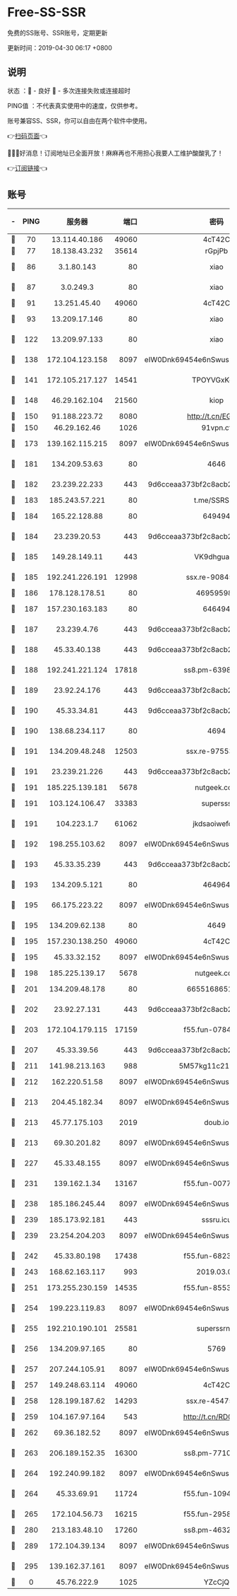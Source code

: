 # Free-SS-SSR

免费的SS账号、SSR账号，定期更新

更新时间：2019-04-30 06:17 +0800

## 说明

状态     ：🙂 - 良好 🙁 - 多次连接失败或连接超时

PING值   ：不代表真实使用中的速度，仅供参考。

账号兼容SS、SSR，你可以自由在两个软件中使用。

👉[扫码页面](https://liesauer.github.io/Free-SS-SSR/)👈

🎉🎉🎉好消息！订阅地址已全面开放！麻麻再也不用担心我要人工维护酸酸乳了！

👉[订阅链接](https://www.liesauer.net/yogurt/subscribe?ACCESS_TOKEN=DAYxR3mMaZAsaqUb)👈

## 账号

|-|PING|服务器|端口|密码|加密方式|区域|
|:----:|:----:|:-----:|-----:|:----:|:----:|:----:|
|🙂|70|13.114.40.186|49060|4cT42C|chacha20|JP|
|🙂|77|18.138.43.232|35614|rGpjPb|rc4-md5|SG|
|🙂|86|3.1.80.143|80|xiao|aes-128-ctr|SG|
|🙂|87|3.0.249.3|80|xiao|aes-128-ctr|SG|
|🙂|91|13.251.45.40|49060|4cT42C|chacha20|SG|
|🙂|93|13.209.17.146|80|xiao|aes-128-ctr|KR|
|🙂|122|13.209.97.133|80|xiao|aes-128-ctr|KR|
|🙂|138|172.104.123.158|8097|eIW0Dnk69454e6nSwuspv9DmS201tQ0D|aes-256-cfb|JP|
|🙂|141|172.105.217.127|14541|TPOYVGxKglpi|aes-256-cfb|JP|
|🙂|148|46.29.162.104|21560|kiop|aes-128-ctr|RU|
|🙂|150|91.188.223.72|8080|http://t.cn/EGJIyrl|rc4-md5|RU|
|🙂|150|46.29.162.46|1026|91vpn.cf|rc4-md5|RU|
|🙂|173|139.162.115.215|8097|eIW0Dnk69454e6nSwuspv9DmS201tQ0D|aes-256-cfb|JP|
|🙂|181|134.209.53.63|80|4646|aes-256-cfb|US|
|🙂|182|23.239.22.233|443|9d6cceaa373bf2c8acb22e60b6a58be6|aes-256-cfb|US|
|🙂|183|185.243.57.221|80|t.me/SSRSUB|rc4-md5|US|
|🙂|184|165.22.128.88|80|649494|aes-256-cfb|US|
|🙂|184|23.239.20.53|443|9d6cceaa373bf2c8acb22e60b6a58be6|aes-256-cfb|US|
|🙂|185|149.28.149.11|443|VK9dhgualsL|aes-256-cfb|SG|
|🙂|185|192.241.226.191|12998|ssx.re-90845753|aes-256-cfb|US|
|🙂|186|178.128.178.51|80|469595985|chacha20|US|
|🙂|187|157.230.163.183|80|646494|aes-256-cfb|US|
|🙂|187|23.239.4.76|443|9d6cceaa373bf2c8acb22e60b6a58be6|aes-256-cfb|US|
|🙂|188|45.33.40.138|443|9d6cceaa373bf2c8acb22e60b6a58be6|aes-256-cfb|US|
|🙂|188|192.241.221.124|17818|ss8.pm-63987306|aes-256-cfb|US|
|🙂|189|23.92.24.176|443|9d6cceaa373bf2c8acb22e60b6a58be6|aes-256-cfb|US|
|🙂|190|45.33.34.81|443|9d6cceaa373bf2c8acb22e60b6a58be6|aes-256-cfb|US|
|🙂|190|138.68.234.117|80|4694|aes-256-cfb|US|
|🙂|191|134.209.48.248|12503|ssx.re-97553367|aes-256-cfb|US|
|🙂|191|23.239.21.226|443|9d6cceaa373bf2c8acb22e60b6a58be6|aes-256-cfb|US|
|🙂|191|185.225.139.181|5678|nutgeek.com|rc4-md5|US|
|🙂|191|103.124.106.47|33383|supersss|aes-256-cfb|CN|
|🙂|191|104.223.1.7|61062|jkdsaoiwefdsa|aes-256-cfb|US|
|🙂|192|198.255.103.62|8097|eIW0Dnk69454e6nSwuspv9DmS201tQ0D|aes-256-cfb|US|
|🙂|193|45.33.35.239|443|9d6cceaa373bf2c8acb22e60b6a58be6|aes-256-cfb|US|
|🙂|193|134.209.5.121|80|464964|aes-256-cfb|US|
|🙂|195|66.175.223.22|8097|eIW0Dnk69454e6nSwuspv9DmS201tQ0D|aes-256-cfb|US|
|🙂|195|134.209.62.138|80|4649|aes-256-cfb|US|
|🙂|195|157.230.138.250|49060|4cT42C|chacha20|US|
|🙂|195|45.33.32.152|8097|eIW0Dnk69454e6nSwuspv9DmS201tQ0D|aes-256-cfb|US|
|🙂|198|185.225.139.17|5678|nutgeek.com|rc4-md5|US|
|🙂|201|134.209.48.178|80|6655168651651|aes-256-cfb|US|
|🙂|202|23.92.27.131|443|9d6cceaa373bf2c8acb22e60b6a58be6|aes-256-cfb|US|
|🙂|203|172.104.179.115|17159|f55.fun-07841721|aes-256-cfb|SG|
|🙂|207|45.33.39.56|443|9d6cceaa373bf2c8acb22e60b6a58be6|aes-256-cfb|US|
|🙂|211|141.98.213.163|988|5M57kg11c214qDmK|chacha20|KR|
|🙂|212|162.220.51.58|8097|eIW0Dnk69454e6nSwuspv9DmS201tQ0D|aes-256-cfb|US|
|🙂|213|204.45.182.34|8097|eIW0Dnk69454e6nSwuspv9DmS201tQ0D|aes-256-cfb|US|
|🙂|213|45.77.175.103|2019|doub.io|aes-128-ctr|SG|
|🙂|213|69.30.201.82|8097|eIW0Dnk69454e6nSwuspv9DmS201tQ0D|aes-256-cfb|US|
|🙂|227|45.33.48.155|8097|eIW0Dnk69454e6nSwuspv9DmS201tQ0D|aes-256-cfb|US|
|🙂|231|139.162.1.34|13167|f55.fun-00774341|aes-256-cfb|SG|
|🙂|238|185.186.245.44|8097|eIW0Dnk69454e6nSwuspv9DmS201tQ0D|aes-256-cfb|NL|
|🙂|239|185.173.92.181|443|sssru.icu|rc4-md5|RU|
|🙂|239|23.254.204.203|8097|eIW0Dnk69454e6nSwuspv9DmS201tQ0D|aes-256-cfb|US|
|🙂|242|45.33.80.198|17438|f55.fun-68234149|aes-256-cfb|US|
|🙂|243|168.62.163.117|993|2019.03.07|rc4-md5|US|
|🙂|251|173.255.230.159|14535|f55.fun-85534519|aes-256-cfb|US|
|🙂|254|199.223.119.83|8097|eIW0Dnk69454e6nSwuspv9DmS201tQ0D|aes-256-cfb|US|
|🙂|255|192.210.190.101|25581|superssrnet|aes-256-cfb|US|
|🙂|256|134.209.97.165|80|5769|aes-256-cfb|SG|
|🙂|257|207.244.105.91|8097|eIW0Dnk69454e6nSwuspv9DmS201tQ0D|aes-256-cfb|US|
|🙂|257|149.248.63.114|49060|4cT42C|chacha20|CA|
|🙂|258|128.199.187.62|14293|ssx.re-45475612|aes-256-cfb|SG|
|🙂|259|104.167.97.164|543|http://t.cn/RD0D7sx|rc4-md5|CA|
|🙂|262|69.36.182.52|8097|eIW0Dnk69454e6nSwuspv9DmS201tQ0D|aes-256-cfb|US|
|🙂|263|206.189.152.35|16300|ss8.pm-77107958|aes-256-cfb|SG|
|🙂|264|192.240.99.182|8097|eIW0Dnk69454e6nSwuspv9DmS201tQ0D|aes-256-cfb|US|
|🙂|264|45.33.69.91|11724|f55.fun-10949941|aes-256-cfb|US|
|🙂|265|172.104.56.73|16215|f55.fun-29588702|aes-256-cfb|SG|
|🙂|280|213.183.48.10|17260|ss8.pm-46326435|rc4-md5|RU|
|🙂|289|172.104.39.134|8097|eIW0Dnk69454e6nSwuspv9DmS201tQ0D|aes-256-cfb|SG|
|🙂|295|139.162.37.161|8097|eIW0Dnk69454e6nSwuspv9DmS201tQ0D|aes-256-cfb|SG|
|🙁|0|45.76.222.9|1025|YZcCjQ|rc4-md5|JP|
